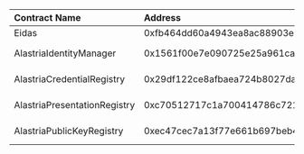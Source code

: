 | Contract Name | Address | ABI |
| :------------ | :-------| :--- |
| Eidas | 0xfb464dd60a4943ea8ac88903ed2926ed9fb9a611 | https://github.com/alastria/alastria-identity/blob/develop/contracts/abi/__contracts_libs_Eidas_sol_Eidas.abi |
| AlastriaIdentityManager | 0x1561f00e7e090725e25a961ca5c70db542738f47 | https://github.com/alastria/alastria-identity/blob/develop/contracts/abi/__contracts_identityManager_AlastriaIdentityManager_sol_AlastriaIdentityManager.abi |
| AlastriaCredentialRegistry | 0x29df122ce8afbaea724b8027da346b2b2c63090e | https://github.com/alastria/alastria-identity/blob/develop/contracts/abi/__contracts_registry_AlastriaCredentialRegistry_sol_AlastriaCredentialRegistry.abi |
| AlastriaPresentationRegistry | 0xc70512717c1a700414786c7218f7ddd30512bcb5 | https://github.com/alastria/alastria-identity/blob/develop/contracts/abi/__contracts_registry_AlastriaPresentationRegistry_sol_AlastriaPresentationRegistry.abi |
| AlastriaPublicKeyRegistry | 0xec47cec7a13f77e661b697beb480c5aa956d8a47 | https://github.com/alastria/alastria-identity/blob/develop/contracts/abi/__contracts_registry_AlastriaPublicKeyRegistry_sol_AlastriaPublicKeyRegistry.abi |
